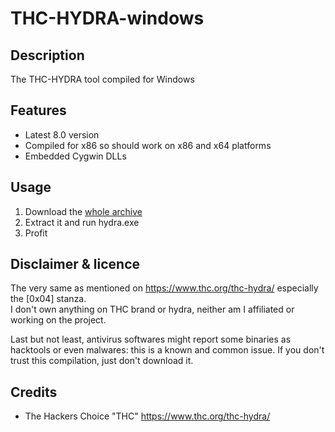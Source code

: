 THC-HYDRA-windows
=================

Description
-----------
The THC-HYDRA tool compiled for Windows

Features
--------
* Latest 8.0 version
* Compiled for x86 so should work on x86 and x64 platforms
* Embedded Cygwin DLLs 

Usage
-----
1. Download the [whole archive](https://github.com/maaaaz/thc-hydra-windows/archive/master.zip)
2. Extract it and run hydra.exe
3. Profit

Disclaimer & licence 
---------------------
The very same as mentioned on https://www.thc.org/thc-hydra/ especially the [0x04] stanza.  
I don't own anything on THC brand or hydra, neither am I affiliated or working on the project.  

Last but not least, antivirus softwares might report some binaries as hacktools or even malwares: this is a known and common issue. If you don't trust this compilation, just don't download it.

Credits
-------
* The Hackers Choice "THC" https://www.thc.org/thc-hydra/